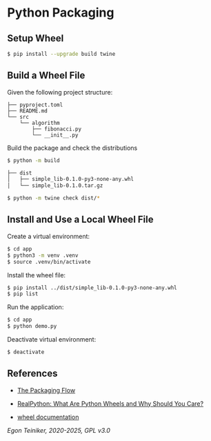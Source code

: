 # Python Packaging 

## Setup Wheel 
```bash 
$ pip install --upgrade build twine
```


## Build a Wheel File 
Given the following project structure:

```
├── pyproject.toml
├── README.md
└── src
    └── algorithm
        ├── fibonacci.py
        └── __init__.py
```


Build the package and check the distributions 
```bash 
$ python -m build

├── dist
│   ├── simple_lib-0.1.0-py3-none-any.whl
│   └── simple_lib-0.1.0.tar.gz

$ python -m twine check dist/*
```

## Install and Use a Local Wheel File 

Create a virtual environment:

```bash 
$ cd app
$ python3 -m venv .venv
$ source .venv/bin/activate
```

Install the wheel file:

```bash 
$ pip install ../dist/simple_lib-0.1.0-py3-none-any.whl
$ pip list
```

Run the application:

```bash
$ cd app 
$ python demo.py
```

Deactivate virtual environment:
```bash
$ deactivate
```


## References
* [The Packaging Flow](https://packaging.python.org/en/latest/flow/)

* [RealPython: What Are Python Wheels and Why Should You Care?](https://realpython.com/python-wheels/)

* [wheel documentation](https://wheel.readthedocs.io/en/stable/)

*Egon Teiniker, 2020-2025, GPL v3.0*

